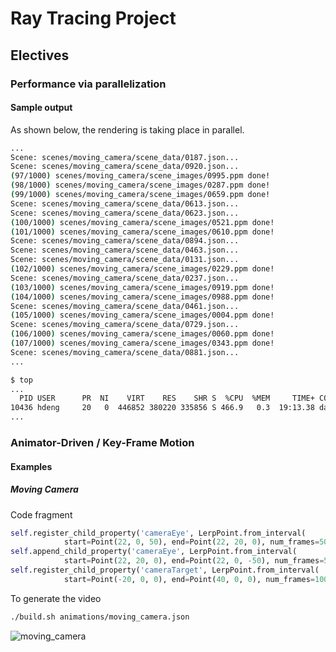 # Ray Tracing Project

## Electives

### Performance via parallelization

#### Sample output
As shown below, the rendering is taking place in parallel.
```bash
...
Scene: scenes/moving_camera/scene_data/0187.json...
Scene: scenes/moving_camera/scene_data/0920.json...
(97/1000) scenes/moving_camera/scene_images/0995.ppm done!
(98/1000) scenes/moving_camera/scene_images/0287.ppm done!
(99/1000) scenes/moving_camera/scene_images/0659.ppm done!
Scene: scenes/moving_camera/scene_data/0613.json...
Scene: scenes/moving_camera/scene_data/0623.json...
(100/1000) scenes/moving_camera/scene_images/0521.ppm done!
(101/1000) scenes/moving_camera/scene_images/0610.ppm done!
Scene: scenes/moving_camera/scene_data/0894.json...
Scene: scenes/moving_camera/scene_data/0463.json...
Scene: scenes/moving_camera/scene_data/0131.json...
(102/1000) scenes/moving_camera/scene_images/0229.ppm done!
Scene: scenes/moving_camera/scene_data/0237.json...
(103/1000) scenes/moving_camera/scene_images/0919.ppm done!
(104/1000) scenes/moving_camera/scene_images/0988.ppm done!
Scene: scenes/moving_camera/scene_data/0461.json...
(105/1000) scenes/moving_camera/scene_images/0004.ppm done!
Scene: scenes/moving_camera/scene_data/0729.json...
(106/1000) scenes/moving_camera/scene_images/0060.ppm done!
(107/1000) scenes/moving_camera/scene_images/0343.ppm done!
Scene: scenes/moving_camera/scene_data/0881.json...
...
```
```bash
$ top
...
  PID USER      PR  NI    VIRT    RES    SHR S  %CPU  %MEM     TIME+ COMMAND
10436 hdeng     20   0  446852 380220 335856 S 466.9   0.3  19:13.38 dart
...
```

### Animator-Driven / Key-Frame Motion

#### Examples

##### Moving Camera

Code fragment
```python
self.register_child_property('cameraEye', LerpPoint.from_interval(
			start=Point(22, 0, 50), end=Point(22, 20, 0), num_frames=500))
self.append_child_property('cameraEye', LerpPoint.from_interval(
			start=Point(22, 20, 0), end=Point(22, 0, -50), num_frames=500))
self.register_child_property('cameraTarget', LerpPoint.from_interval(
			start=Point(-20, 0, 0), end=Point(40, 0, 0), num_frames=1000))
```

To generate the video
```bash
./build.sh animations/moving_camera.json
```
![moving_camera](assets/moving_camera.gif)
